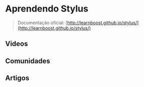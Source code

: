 # Aprendendo Stylus

> Documentação oficial: [http://learnboost.github.io/stylus/](http://learnboost.github.io/stylus/)

## Videos

## Comunidades

## Artigos
